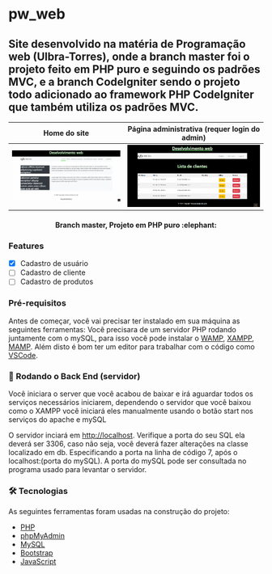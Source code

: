 # pw_web
## Site desenvolvido na matéria de Programação web (Ulbra-Torres), onde a branch master foi o projeto feito em PHP puro e seguindo os padrões MVC, e a branch CodeIgniter sendo o projeto todo adicionado ao framework PHP CodeIgniter que também utiliza os padrões MVC.

Home do site             |  Página administrativa (requer login do admin)
:-------------------------:|:-------------------------:
![Home](assets/img/Home.gif)  |  ![CRUD Admin](assets/img/Admin.gif)

<h4 align="center"> 
	Branch master, Projeto em PHP puro :elephant:
</h4>

### Features 

- [x] Cadastro de usuário
- [ ] Cadastro de cliente
- [ ] Cadastro de produtos

### Pré-requisitos

Antes de começar, você vai precisar ter instalado em sua máquina as seguintes ferramentas:
Você precisara de um servidor PHP rodando juntamente com o mySQL, para isso você pode instalar o [WAMP](https://www.wampserver.com/en/), [XAMPP](https://www.apachefriends.org/pt_br/index.html), [MAMP](https://www.mamp.info/en). 
Além disto é bom ter um editor para trabalhar com o código como [VSCode](https://code.visualstudio.com/).

### 🎲 Rodando o Back End (servidor)
Você iniciara o server que você acabou de baixar e irá aguardar todos os serviços necessários iniciarem, dependendo o servidor que você baixou como o XAMPP você iniciará eles manualmente usando o botão start nos serviços do apache e mySQL

O servidor inciará em <http://localhost>.
Verifique a porta do seu SQL ela deverá ser 3306, caso não seja, você deverá fazer alterações na classe localizado em db. Especificando a porta na linha de código 7, após o localhost:(porta do mySQL). A porta do mySQL pode ser consultada no programa usado para levantar o servidor.

### 🛠 Tecnologias

As seguintes ferramentas foram usadas na construção do projeto:

- [PHP](https://www.php.net/)
- [phpMyAdmin](https://www.phpmyadmin.net/)
- [MySQL](https://www.mysql.com/)
- [Bootstrap](https://getbootstrap.com/)
- [JavaScript](https://developer.mozilla.org/pt-BR/docs/Web/JavaScript)
